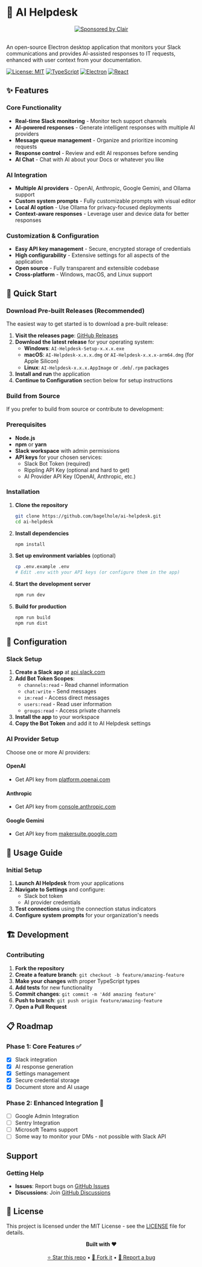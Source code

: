 # 🤖 AI Helpdesk

<div align="center">
  <a href="https://getclair.com">
    <img src="https://img.shields.io/badge/Sponsored%20by-Clair-blue?style=for-the-badge&logo=star&logoColor=white" alt="Sponsored by Clair">
  </a>
</div>

<br>

An open-source Electron desktop application that monitors your Slack communications and provides AI-assisted responses to IT requests, enhanced with user context from your documentation.

[![License: MIT](https://img.shields.io/badge/License-MIT-yellow.svg)](https://opensource.org/licenses/MIT)
[![TypeScript](https://img.shields.io/badge/TypeScript-007ACC?logo=typescript&logoColor=white)](https://typescriptlang.org/)
[![Electron](https://img.shields.io/badge/Electron-191970?logo=Electron&logoColor=white)](https://electronjs.org/)
[![React](https://img.shields.io/badge/React-20232A?logo=react&logoColor=61DAFB)](https://reactjs.org/)

## ✨ Features

### Core Functionality

- **Real-time Slack monitoring** - Monitor tech support channels
- **AI-powered responses** - Generate intelligent responses with multiple AI providers
- **Message queue management** - Organize and prioritize incoming requests
- **Response control** - Review and edit AI responses before sending
- **AI Chat** - Chat with AI about your Docs or whatever you like

### AI Integration

- **Multiple AI providers** - OpenAI, Anthropic, Google Gemini, and Ollama support
- **Custom system prompts** - Fully customizable prompts with visual editor
- **Local AI option** - Use Ollama for privacy-focused deployments
- **Context-aware responses** - Leverage user and device data for better responses

### Customization & Configuration

- **Easy API key management** - Secure, encrypted storage of credentials
- **High configurability** - Extensive settings for all aspects of the application
- **Open source** - Fully transparent and extensible codebase
- **Cross-platform** - Windows, macOS, and Linux support

## 🚀 Quick Start

### Download Pre-built Releases (Recommended)

The easiest way to get started is to download a pre-built release:

1. **Visit the releases page**: [GitHub Releases](https://github.com/bagelhole/ai-helpdesk/releases)
2. **Download the latest release** for your operating system:
   - **Windows**: `AI-Helpdesk-Setup-x.x.x.exe`
   - **macOS**: `AI-Helpdesk-x.x.x.dmg` or `AI-Helpdesk-x.x.x-arm64.dmg` (for Apple Silicon)
   - **Linux**: `AI-Helpdesk-x.x.x.AppImage` or `.deb`/`.rpm` packages
3. **Install and run** the application
4. **Continue to Configuration** section below for setup instructions

### Build from Source

If you prefer to build from source or contribute to development:

### Prerequisites

- **Node.js**
- **npm** or **yarn**
- **Slack workspace** with admin permissions
- **API keys** for your chosen services:
  - Slack Bot Token (required)
  - Rippling API Key (optional and hard to get)
  - AI Provider API Key (OpenAI, Anthropic, etc.)

### Installation

1. **Clone the repository**

   ```bash
   git clone https://github.com/bagelhole/ai-helpdesk.git
   cd ai-helpdesk
   ```

2. **Install dependencies**

   ```bash
   npm install
   ```

3. **Set up environment variables** (optional)

   ```bash
   cp .env.example .env
   # Edit .env with your API keys (or configure them in the app)
   ```

4. **Start the development server**

   ```bash
   npm run dev
   ```

5. **Build for production**

   ```bash
   npm run build
   npm run dist
   ```

## 🔧 Configuration

### Slack Setup

1. **Create a Slack app** at [api.slack.com](https://api.slack.com/apps)
2. **Add Bot Token Scopes**:
   - `channels:read` - Read channel information
   - `chat:write` - Send messages
   - `im:read` - Access direct messages
   - `users:read` - Read user information
   - `groups:read` - Access private channels
3. **Install the app** to your workspace
4. **Copy the Bot Token** and add it to AI Helpdesk settings

### AI Provider Setup

Choose one or more AI providers:

#### OpenAI

- Get API key from [platform.openai.com](https://platform.openai.com)

#### Anthropic

- Get API key from [console.anthropic.com](https://console.anthropic.com)

#### Google Gemini

- Get API key from [makersuite.google.com](https://aistudio.google.com/)

## 📖 Usage Guide

### Initial Setup

1. **Launch AI Helpdesk** from your applications
2. **Navigate to Settings** and configure:
   - Slack bot token
   - AI provider credentials
3. **Test connections** using the connection status indicators
4. **Configure system prompts** for your organization's needs

## 🏗️ Development

### Contributing

1. **Fork the repository**
2. **Create a feature branch**: `git checkout -b feature/amazing-feature`
3. **Make your changes** with proper TypeScript types
4. **Add tests** for new functionality
5. **Commit changes**: `git commit -m 'Add amazing feature'`
6. **Push to branch**: `git push origin feature/amazing-feature`
7. **Open a Pull Request**

## 📋 Roadmap

### Phase 1: Core Features ✅

- [x] Slack integration
- [x] AI response generation
- [x] Settings management
- [x] Secure credential storage
- [x] Document store and AI usage

### Phase 2: Enhanced Integration 🚧

- [ ] Google Admin Integration
- [ ] Sentry Integration
- [ ] Microsoft Teams support
- [ ] Some way to monitor your DMs - not possible with Slack API

## Support

### Getting Help

- **Issues**: Report bugs on [GitHub Issues](https://github.com/bagelhole/ai-helpdesk/issues)
- **Discussions**: Join [GitHub Discussions](https://github.com/bagelhole/ai-helpdesk/discussions)

## 📄 License

This project is licensed under the MIT License - see the [LICENSE](LICENSE) file for details.

<div align="center">
  <strong>Built with ❤️</strong>
  <br><br>
  <a href="https://github.com/bagelhole/ai-helpdesk/stargazers">⭐ Star this repo</a> •
  <a href="https://github.com/bagelhole/ai-helpdesk/fork">🍴 Fork it</a> •
  <a href="https://github.com/bagelhole/ai-helpdesk/issues">🐛 Report a bug</a>
</div>
